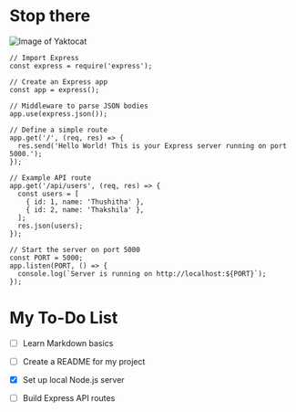 # Stop there

![Image of Yaktocat](https://thumbs.dreamstime.com/b/devil-face-sri-lankan-yaka-mask-ves-muna-yak-muna-sri-lankan-traditional-face-vector-mask-devil-face-sri-lankan-yaka-mask-ves-muna-315977495.jpg)

```
// Import Express
const express = require('express');

// Create an Express app
const app = express();

// Middleware to parse JSON bodies
app.use(express.json());

// Define a simple route
app.get('/', (req, res) => {
  res.send('Hello World! This is your Express server running on port 5000.');
});

// Example API route
app.get('/api/users', (req, res) => {
  const users = [
    { id: 1, name: 'Thushitha' },
    { id: 2, name: 'Thakshila' },
  ];
  res.json(users);
});

// Start the server on port 5000
const PORT = 5000;
app.listen(PORT, () => {
  console.log(`Server is running on http://localhost:${PORT}`);
});

```


# My To-Do List

- [ ] Learn Markdown basics
- [ ] Create a README for my project
- [x] Set up local Node.js server
- [ ] Build Express API routes




